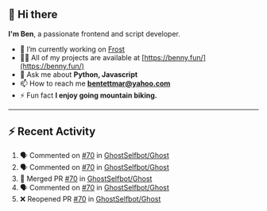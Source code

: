 ## 👋 Hi there
**I'm Ben**, a passionate frontend and script developer.

- 🔭 I’m currently working on [Frost](https://github.com/frostchat)
- 👨‍💻 All of my projects are available at [https://benny.fun/](https://benny.fun/)
- 💬 Ask me about **Python, Javascript**
- 📫 How to reach me **bentettmar@yahoo.com**
- ⚡ Fun fact **I enjoy going mountain biking.**

---
## ⚡️ Recent Activity
<!--START_SECTION:activity-->
1. 🗣 Commented on [#70](https://github.com/GhostSelfbot/Ghost/issues/70) in [GhostSelfbot/Ghost](https://github.com/GhostSelfbot/Ghost)
2. 🗣 Commented on [#70](https://github.com/GhostSelfbot/Ghost/issues/70) in [GhostSelfbot/Ghost](https://github.com/GhostSelfbot/Ghost)
3. 🎉 Merged PR [#70](https://github.com/GhostSelfbot/Ghost/pull/70) in [GhostSelfbot/Ghost](https://github.com/GhostSelfbot/Ghost)
4. 🗣 Commented on [#70](https://github.com/GhostSelfbot/Ghost/issues/70) in [GhostSelfbot/Ghost](https://github.com/GhostSelfbot/Ghost)
5. ❌ Reopened PR [#70](https://github.com/GhostSelfbot/Ghost/pull/70) in [GhostSelfbot/Ghost](https://github.com/GhostSelfbot/Ghost)
<!--END_SECTION:activity-->
